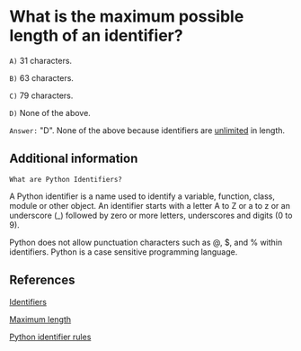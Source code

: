 # What is the maximum possible length of an identifier?

`A)` 31 characters.

`B)` 63 characters.

`C)` 79 characters.

`D)` None of the above.

`Answer:` "D". None of the above because identifiers are [unlimited](https://docs.python.org/2/reference/lexical_analysis.html#identifiers) in length.

## Additional information

`What are Python Identifiers?`

A Python identifier is a name used to identify a variable, function, class, module or other object. An identifier starts with a letter A to Z or a to z or an underscore (_) followed by zero or more letters, underscores and digits (0 to 9).

Python does not allow punctuation characters such as @, $, and % within identifiers. Python is a case sensitive programming language.

## References

[Identifiers](https://www.tutorialspoint.com/what-are-python-identifiers)

[Maximum length](https://stackoverflow.com/questions/16920835/what-is-the-maximum-length-for-an-attribute-name-in-python)

[Python identifier rules](https://www.askpython.com/python/python-identifiers-rules-best-practices)
